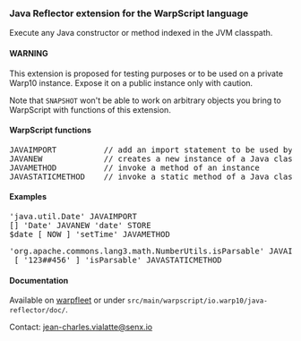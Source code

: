 ### Java Reflector extension for the WarpScript language

Execute any Java constructor or method indexed in the JVM classpath.

#### WARNING

This extension is proposed for testing purposes or to be used on a private Warp10 instance. Expose it on a public instance only with caution.

Note that `SNAPSHOT` won't be able to work on arbitrary objects you bring to WarpScript with functions of this extension.

#### WarpScript functions

<pre>
JAVAIMPORT          // add an import statement to be used by the other functions below
JAVANEW             // creates a new instance of a Java class
JAVAMETHOD          // invoke a method of an instance
JAVASTATICMETHOD    // invoke a static method of a Java class
</pre>

#### Examples

<pre>
'java.util.Date' JAVAIMPORT
[] 'Date' JAVANEW 'date' STORE
$date [ NOW ] 'setTime' JAVAMETHOD
</pre>

<pre>
'org.apache.commons.lang3.math.NumberUtils.isParsable' JAVAIMPORT
 [ '123##456' ] 'isParsable' JAVASTATICMETHOD
</pre>

#### Documentation

Available on [warpfleet](https://warpfleet.senx.io/browse/io.warp10/warp10-ext-forecasting) or under `src/main/warpscript/io.warp10/java-reflector/doc/`.

Contact: jean-charles.vialatte@senx.io
